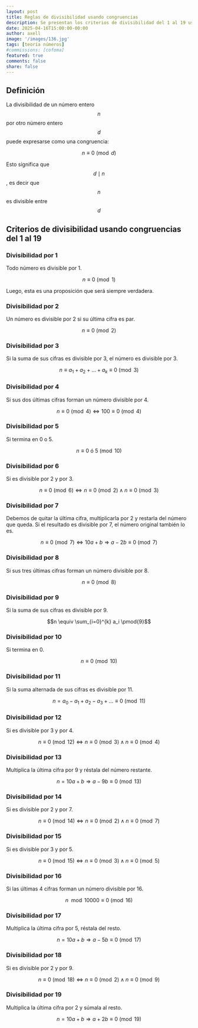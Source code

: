 ```yaml
---
layout: post
title: Reglas de divisibilidad usando congruencias
description: Se presentan los criterios de divisibilidad del 1 al 19 usando congruencias
date: 2025-04-16T15:00:00-00:00
author: axell
image: '/images/136.jpg'
tags: [teoría números]
#commissions: [cofoma]
featured: true
comments: false
share: false
---
```


## Definición

La divisibilidad de un número entero $$n$$ por otro número entero $$d$$ puede expresarse como una congruencia:

$$n \equiv 0 \pmod{d} $$

Esto significa que $$d \mid n$$, es decir que $$n$$ es divisible entre $$d$$

## Criterios de divisibilidad usando congruencias del 1 al 19

### Divisibilidad por 1 

Todo número es divisible por 1.
  
$$n \equiv 0 \pmod{1}$$

Luego, esta es una proposición que será siempre verdadera.

### Divisibilidad por 2 

Un número es divisible por 2 si su última cifra es par.

$$n \equiv 0 \pmod{2}$$

### Divisibilidad por 3 

Si la suma de sus cifras es divisible por 3, el número es divisible por 3.

$$n \equiv a_1 + a_2 + \dots + a_k \equiv 0 \pmod{3}$$

### Divisibilidad por 4 

Si sus dos últimas cifras forman un número divisible por 4.

$$ n \equiv 0 \pmod{4} \Leftrightarrow 100 \equiv 0 \pmod{4}$$

### Divisibilidad por 5

Si termina en 0 o 5.

$$ n \equiv 0 \text{ ó } 5 \pmod{10}$$

### Divisibilidad por 6

Si es divisible por 2 y por 3.

$$n \equiv 0 \pmod{6} \Leftrightarrow n \equiv 0 \pmod{2} \land n \equiv 0 \pmod{3}$$

### Divisibilidad por 7

Debemos de quitar la última cifra, multiplicarla por 2 y restarla del número que queda. Si el resultado es divisible por 7, el número original también lo es. 

$$n \equiv 0 \pmod{7} \Leftrightarrow 10a + b \Rightarrow a - 2b \equiv 0 \pmod{7}$$

### Divisibilidad por 8

Si sus tres últimas cifras forman un número divisible por 8.

$$n \equiv 0 \pmod{8}$$

### Divisibilidad por 9

Si la suma de sus cifras es divisible por 9.

$$n \equiv \sum_{i=0}^{k} a_i \pmod{9}$$

### Divisibilidad por 10

Si termina en 0.

$$n \equiv 0 \pmod{10}$$

### Divisibilidad por 11

Si la suma alternada de sus cifras es divisible por 11.

$$ n = a_0 - a_1 + a_2 - a_3 + \dots \equiv 0 \pmod{11}$$

### Divisibilidad por 12

Si es divisible por 3 y por 4.

$$n \equiv 0 \pmod{12} \Leftrightarrow n \equiv 0 \pmod{3} \land n \equiv 0 \pmod{4}$$

### Divisibilidad por 13

Multiplica la última cifra por 9 y réstala del número restante.

$$n = 10a + b \Rightarrow a - 9b \equiv 0 \pmod{13}$$

### Divisibilidad por 14

Si es divisible por 2 y por 7.

$$ n \equiv 0 \pmod{14} \Leftrightarrow n \equiv 0 \pmod{2} \land n \equiv 0 \pmod{7}$$

### Divisibilidad por 15

Si es divisible por 3 y por 5.

$$n \equiv 0 \pmod{15} \Leftrightarrow n \equiv 0 \pmod{3} \land n \equiv 0 \pmod{5}$$

### Divisibilidad por 16

Si las últimas 4 cifras forman un número divisible por 16.

$$n \mod 10000 \equiv 0 \pmod{16}$$

### Divisibilidad por 17

Multiplica la última cifra por 5, réstala del resto.

$$n = 10a + b \Rightarrow a - 5b \equiv 0 \pmod{17}$$

### Divisibilidad por 18

Si es divisible por 2 y por 9.

$$ n \equiv 0 \pmod{18} \Leftrightarrow n \equiv 0 \pmod{2} \land n \equiv 0 \pmod{9}$$

### Divisibilidad por 19

Multiplica la última cifra por 2 y súmala al resto.

$$n = 10a + b \Rightarrow a + 2b \equiv 0 \pmod{19}$$
  
